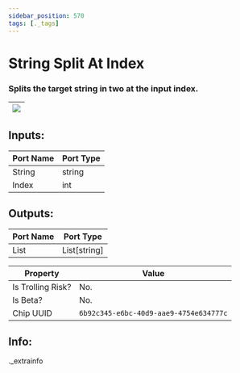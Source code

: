 ```yaml
---
sidebar_position: 570
tags: [._tags]
---
```


# String Split At Index


### Splits the target string in two at the input index.

| ![](https://images-ext-2.discordapp.net/external/MPmIaQzlEPmgGWlgi-WxBBXt0Bjv_zWPkg1y1f_sy3s/https/www.recroomcircuits.com/image/circuit/absolute-value?width=206&height=108) |
|-----|

## Inputs:
| Port Name | Port Type |
|-----------|-----------|
| String | string |
| Index | int |

## Outputs:
| Port Name | Port Type |
|-----------|-----------|
| List | List[string] | 

| Property  | Value |
|-------------------|-----------|
| Is Trolling Risk? | No. |
| Is Beta? | No. |
| Chip UUID | `6b92c345-e6bc-40d9-aae9-4754e634777c` |

## Info:
._extrainfo